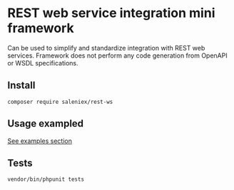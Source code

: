 REST web service integration mini framework
==

Can be used to simplify and standardize integration with REST web services. Framework does not perform any code 
generation from OpenAPI or WSDL specifications. 

## Install
```
composer require saleniex/rest-ws
```

## Usage exampled
[See examples section](/examples)

## Tests
```shell
vendor/bin/phpunit tests
```

